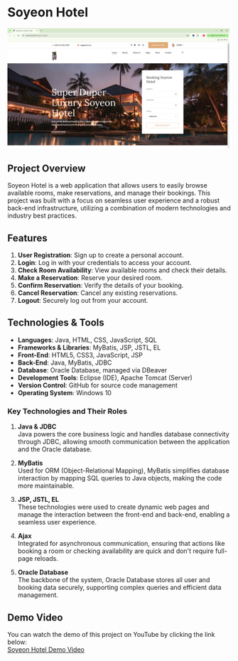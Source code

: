 # Soyeon Hotel
<img src="https://github.com/soyeonsoyeonyeah/Soyeon_Hotel/raw/main/images/soyeon_hotel.png" alt="Hotel Reservation Screenshot" width="500"/>

## Project Overview
Soyeon Hotel is a web application that allows users to easily browse available rooms, make reservations, and manage their bookings. This project was built with a focus on seamless user experience and a robust back-end infrastructure, utilizing a combination of modern technologies and industry best practices.

## Features

1. **User Registration**: Sign up to create a personal account.
2. **Login**: Log in with your credentials to access your account.
3. **Check Room Availability**: View available rooms and check their details.
4. **Make a Reservation**: Reserve your desired room.
5. **Confirm Reservation**: Verify the details of your booking.
6. **Cancel Reservation**: Cancel any existing reservations.
7. **Logout**: Securely log out from your account.

## Technologies & Tools

- **Languages**: Java, HTML, CSS, JavaScript, SQL
- **Frameworks & Libraries**: MyBatis, JSP, JSTL, EL
- **Front-End**: HTML5, CSS3, JavaScript, JSP
- **Back-End**: Java, MyBatis, JDBC
- **Database**: Oracle Database, managed via DBeaver
- **Development Tools**: Eclipse (IDE), Apache Tomcat (Server)
- **Version Control**: GitHub for source code management
- **Operating System**: Windows 10

### Key Technologies and Their Roles

1. **Java & JDBC**  
   Java powers the core business logic and handles database connectivity through JDBC, allowing smooth communication between the application and the Oracle database.

2. **MyBatis**  
   Used for ORM (Object-Relational Mapping), MyBatis simplifies database interaction by mapping SQL queries to Java objects, making the code more maintainable.

3. **JSP, JSTL, EL**  
   These technologies were used to create dynamic web pages and manage the interaction between the front-end and back-end, enabling a seamless user experience.

4. **Ajax**  
   Integrated for asynchronous communication, ensuring that actions like booking a room or checking availability are quick and don't require full-page reloads.

5. **Oracle Database**  
   The backbone of the system, Oracle Database stores all user and booking data securely, supporting complex queries and efficient data management.

## Demo Video

You can watch the demo of this project on YouTube by clicking the link below:  
[Soyeon Hotel Demo Video](https://youtu.be/HI4HXENef_I)
